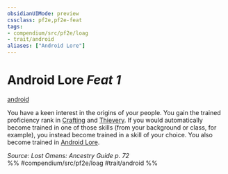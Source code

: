 ```yaml
---
obsidianUIMode: preview
cssclass: pf2e,pf2e-feat
tags:
- compendium/src/pf2e/loag
- trait/android
aliases: ["Android Lore"]
---
```

# Android Lore  *Feat 1*  
[android](android-loag.md "Android Ancestry & Heritage Trait")  


You have a keen interest in the origins of your people. You gain the trained proficiency rank in [Crafting](skills.md#Crafting) and [Thievery](skills.md#Thievery). If you would automatically become trained in one of those skills (from your background or class, for example), you instead become trained in a skill of your choice. You also become trained in [Android Lore](skills.md#Lore).

*Source: Lost Omens: Ancestry Guide p. 72*  
%% #compendium/src/pf2e/loag #trait/android %%